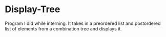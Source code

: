 # Display-Tree
Program I did while interning. It takes in a preordered list and postordered list of elements from a combination tree and displays it.

